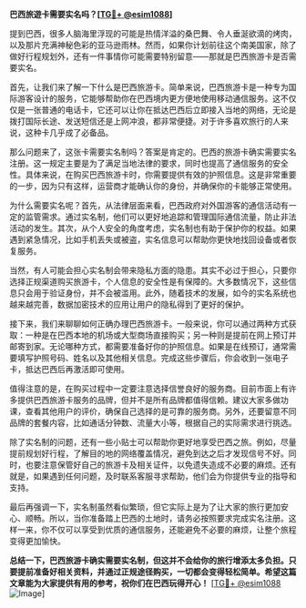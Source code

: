 **巴西旅遊卡需要实名吗？[[TG💪+ @esim1088](https://t.me/s/esim1088)]**

提到巴西，很多人脑海里浮现的可能是热情洋溢的桑巴舞、令人垂涎欲滴的烤肉，以及那片充满神秘色彩的亚马逊雨林。然而，如果你计划前往这个南美国家，除了做好行程规划外，还有一件事情你可能需要特别留意——那就是巴西旅游卡是否需要实名。

首先，让我们来了解一下什么是巴西旅游卡。简单来说，巴西旅游卡是一种专为国际游客设计的服务，它能够帮助你在巴西境内更方便地使用移动通信服务。这不仅仅是一张普通的电话卡，它还可以让你在抵达巴西后立即接入当地的网络，无论是拨打国际长途、发送短信还是上网冲浪，都非常便捷。对于许多喜欢旅行的人来说，这种卡几乎成了必备品。

那么问题来了，这张卡需要实名制吗？答案是肯定的。巴西的旅游卡确实需要实名注册。这一规定主要是为了满足当地法律的要求，同时也提高了通信服务的安全性。具体来说，在购买巴西旅游卡时，你需要提供有效的护照信息。这是非常重要的一步，因为只有这样，运营商才能确认你的身份，并确保你的卡能够正常使用。

为什么需要实名呢？首先，从法律层面来看，巴西政府对外国游客的通信活动有一定的监管需求。通过实名制，他们可以更好地追踪和管理国际通信流量，防止非法活动的发生。其次，从个人安全的角度考虑，实名制也有助于保护你的权益。如果遇到紧急情况，比如手机丢失或被盗，实名信息可以帮助你更快地找回设备或者恢复服务。

当然，有人可能会担心实名制会带来隐私方面的隐患。其实不必过于担心，只要你选择正规渠道购买旅游卡，个人信息的安全性是有保障的。大多数情况下，这些信息只会用于验证身份，并不会被滥用。此外，随着技术的发展，如今的实名系统也越来越完善，数据加密技术的应用让用户的隐私得到了更好的保护。

接下来，我们来聊聊如何正确办理巴西旅游卡。一般来说，你可以通过两种方式获取：一种是在巴西本地的机场或大型商场直接购买；另一种则是提前在网上预订并邮寄到家。无论哪种方式，都需要准备好你的护照信息。如果是在线预订，通常需要填写护照号码、姓名以及其他相关信息。完成这些步骤后，你会收到一张电子卡，抵达巴西后再激活即可使用。

值得注意的是，在购买过程中一定要注意选择信誉良好的服务商。目前市面上有许多提供巴西旅游卡服务的品牌，但并不是所有品牌都值得信赖。建议大家多做功课，查看其他用户的评价，确保自己选择的是可靠的服务商。另外，还要留意不同品牌的套餐内容，比如通话分钟数、流量大小等，根据自己的实际需求进行挑选。

除了实名制的问题，还有一些小贴士可以帮助你更好地享受巴西之旅。例如，尽量提前规划好行程，了解目的地的网络覆盖情况，避免到达之后才发现信号不好。同时，也要注意保管好自己的旅游卡及相关证件，以免遗失造成不必要的麻烦。还有就是，如果遇到任何问题，及时联系客服寻求帮助，他们会为你提供专业的指导和支持。

最后再强调一下，实名制虽然看似繁琐，但它实际上是为了让大家的旅行更加安心、顺畅。所以，当你准备踏上巴西的土地时，请务必按照要求完成实名注册。这样一来，你不仅可以享受到优质的通信服务，还能避免不必要的麻烦，让整个旅程变得更加愉快。

**总结一下，巴西旅游卡确实需要实名制，但这并不会给你的旅行增添太多负担。只要提前准备好相关资料，并通过正规途径购买，一切都会变得轻松简单。希望这篇文章能为大家提供有用的参考，祝你们在巴西玩得开心！** [[TG💪+ @esim1088](https://t.me/s/esim1088) ![Image](https://i.postimg.cc/4NQfJmqS/Snipaste-2025-05-13-00-14-12.png)]